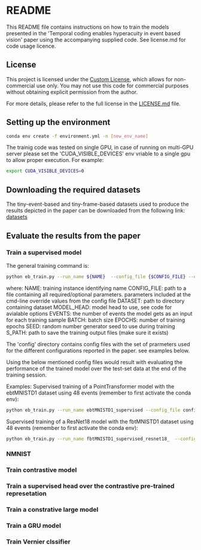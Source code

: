 # README

This README file contains instructions on how to train the models presented in the 'Temporal coding enables hyperacuity in event based vision' paper using the accompanying supplied code.
See license.md for code usage licence.

## License

This project is licensed under the [Custom License](LICENSE.md), which allows for non-commercial use only. You may not use this code for commercial purposes without obtaining explicit permission from the author.

For more details, please refer to the full license in the [LICENSE.md](LICENSE.md) file.

## Setting up the environment

```sh
conda env create -f environment.yml -n [new_env_name]
```
The trainig code was tested on single GPU, in case of running on multi-GPU server please set the 'CUDA_VISIBLE_DEVICES' env vriable to a single gpu to allow proper execution. For example:

```sh
export CUDA_VISIBLE_DEVICES=0
```

## Downloading the required datasets
The tiny-event-based and tiny-frame-based datasets used to produce the results depicted in the paper can be downloaded from the following link: [datasets](https://drive.google.com/file/d/1CMu9Q_caL5lvrl86f6cVqcb_VM6gWnp2/view?usp=sharing) 

## Evaluate the results from the paper

### Train a supervised model

The general training command is:

```sh
python eb_train.py --run_name ${NAME}  --config_file {$CONFIG_FILE} --eb_ds_path ${DATASET} --model_args_model_head ${MODEL_HEAD} --ds_args_n_samples ${EVENTS} --batch_size ${BATCH} --epochs ${EPOCHS} --seed ${SEED} --save_path ${S_PATH}
```
where:
NAME: training instance identifying name
CONFIG_FILE: path to a file containing all required/optional parameters. parameters included at the cmd-line override values from the config file 
DATASET: path to directory containing dataset
MODEL_HEAD: model head to use, see code for avialable options
EVENTS: the number of events the model gets as an input for each training sample
BATCH: batch size
EPOCHS: number of training epochs
SEED: random number generator seed to use during training
S_PATH: path to save the training output files (make sure it exists)

The 'config' directory contains config files with the set of prarmeters used for the different configurations reported in the paper. see examples below.

Using the below mentioned config files would result with evaluating the performance of the trained model over the test-set data at the end of the training session.

Examples:
Supervised training of a PointTransformer model with the ebtMNISTD1 dataset using 48 events (remember to first activate the conda env):
```sh
python eb_train.py --run_name ebtMNISTD1_supervised --config_file config/config_eb_PTr.yaml  --eb_ds_path ../datasets/ebtMNISTD1 --model_args_model_head cls_avgpool --ds_args_n_samples 48 --seed 42 --save_path ./saved_runs/
```

Supervised training of a ResNet18 model with the fbtMNISTD1 dataset using 48 events (remember to first activate the conda env):
```sh
python eb_train.py --run_name fbtMNISTD1_supervised_resnet18_  --config_file config/config_fb_res18.yaml --eb_ds_path ../datasets/fbtMNISTD1 --model GrayscaleResNet18 --lr 0.001 --no_warmup --seed 42 --save_path ./saved_runs/
```

### NMNIST

### Train contrastive model 

### Train a supervised head over the contrastive pre-trained represetation

### Train a constrative large model 

### Train a GRU model

### Train Vernier clssifier

